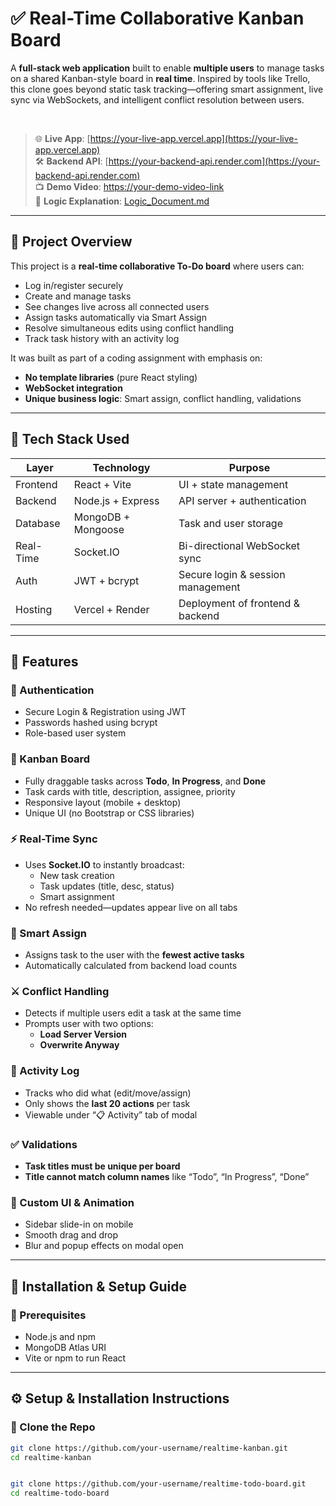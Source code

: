 # ✅ Real-Time Collaborative Kanban Board

A **full-stack web application** built to enable **multiple users** to manage tasks on a shared Kanban-style board in **real time**. Inspired by tools like Trello, this clone goes beyond static task tracking—offering smart assignment, live sync via WebSockets, and intelligent conflict resolution between users.

<br/>

> 🌐 **Live App**: [https://your-live-app.vercel.app](https://your-live-app.vercel.app)  
> 🛠️ **Backend API**: [https://your-backend-api.render.com](https://your-backend-api.render.com)  
> 📺 **Demo Video**: [https://your-demo-video-link](https://drive.google.com/file/d/19KKG_Qb7HyxSwVtrgGpUsFLdrnCrIf7D/view?usp=sharing)  
> 📄 **Logic Explanation**: [Logic_Document.md](./Logic_Document.md)

---

## 📝 Project Overview

This project is a **real-time collaborative To-Do board** where users can:
- Log in/register securely
- Create and manage tasks
- See changes live across all connected users
- Assign tasks automatically via Smart Assign
- Resolve simultaneous edits using conflict handling
- Track task history with an activity log

It was built as part of a coding assignment with emphasis on:
- **No template libraries** (pure React styling)
- **WebSocket integration**
- **Unique business logic**: Smart assign, conflict handling, validations

---

## 🧰 Tech Stack Used

| Layer       | Technology           | Purpose                             |
|-------------|----------------------|-------------------------------------|
| Frontend    | React + Vite         | UI + state management               |
| Backend     | Node.js + Express    | API server + authentication         |
| Database    | MongoDB + Mongoose   | Task and user storage               |
| Real-Time   | Socket.IO            | Bi-directional WebSocket sync       |
| Auth        | JWT + bcrypt         | Secure login & session management   |
| Hosting     | Vercel + Render      | Deployment of frontend & backend    |

---

## 🚀 Features

### 👤 Authentication
- Secure Login & Registration using JWT
- Passwords hashed using bcrypt
- Role-based user system

### 🧠 Kanban Board
- Fully draggable tasks across **Todo**, **In Progress**, and **Done**
- Task cards with title, description, assignee, priority
- Responsive layout (mobile + desktop)
- Unique UI (no Bootstrap or CSS libraries)

### ⚡ Real-Time Sync
- Uses **Socket.IO** to instantly broadcast:
  - New task creation
  - Task updates (title, desc, status)
  - Smart assignment
- No refresh needed—updates appear live on all tabs

### 🧩 Smart Assign
- Assigns task to the user with the **fewest active tasks**
- Automatically calculated from backend load counts

### ⚔️ Conflict Handling
- Detects if multiple users edit a task at the same time
- Prompts user with two options:
  - **Load Server Version**
  - **Overwrite Anyway**

### 🧾 Activity Log
- Tracks who did what (edit/move/assign)
- Only shows the **last 20 actions** per task
- Viewable under “📋 Activity” tab of modal

### ✅ Validations
- **Task titles must be unique per board**
- **Title cannot match column names** like “Todo”, “In Progress”, “Done”

### 🎨 Custom UI & Animation
- Sidebar slide-in on mobile
- Smooth drag and drop
- Blur and popup effects on modal open

---

## 🧰 Installation & Setup Guide

### 🔧 Prerequisites
- Node.js and npm
- MongoDB Atlas URI
- Vite or npm to run React

---
## ⚙️ Setup & Installation Instructions

### 📂 Clone the Repo

```bash
git clone https://github.com/your-username/realtime-kanban.git
cd realtime-kanban


git clone https://github.com/your-username/realtime-todo-board.git
cd realtime-todo-board
